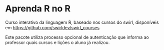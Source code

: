 # Aprenda R no R

Curso interativo da linguagem R, baseado nos cursos do swirl, disponíveis em https://github.com/swirldev/swirl_courses

Este pacote utiliza processo opcional de autenticação que informa ao professor quais cursos e lições o aluno já realizou.
